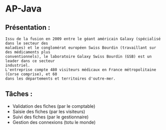 # AP-Java

## Présentation :
```
Issu de la fusion en 2009 entre le géant américain Galaxy (spécialisé dans le secteur des
maladies) et le conglomérat européen Swiss Bourdin (travaillant sur des médicaments plus
conventionnels), le laboratoire Galaxy Swiss Bourdin (GSB) est un leader dans ce secteur
industriel.
L'entreprise compte 480 visiteurs médicaux en France métropolitaine (Corse comprise), et 60
dans les départements et territoires d'outre-mer. 
```



## Tâches :
  * Validation des fiches (par le comptable)
  * Saisie des fiches (par les visiteurs)
  * Suivi des fiches (par le gestionnaire)
  * Gestion des connexions (totu le monde)



